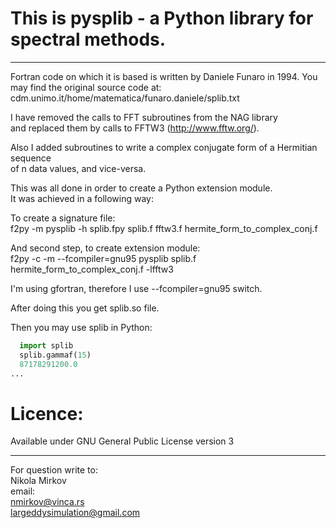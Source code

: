 This is pysplib - a Python library for spectral methods.
=========================================================


--------------
Fortran code on which it is based is written by Daniele Funaro in 1994.
You may find the original source code at:
cdm.unimo.it/home/matematica/funaro.daniele/splib.txt


I have removed the calls to FFT subroutines from the NAG library  
and replaced them by calls to FFTW3 (http://www.fftw.org/).  
  
Also I added subroutines to write a complex conjugate form of a Hermitian sequence  
of n data values, and vice-versa.  
  
This was all done in order to create a Python extension module.   
It was achieved in a following way:  
  
  
To create a signature file:  
f2py -m pysplib -h splib.fpy splib.f fftw3.f hermite_form_to_complex_conj.f  

And second step, to create extension module:  
f2py -c -m --fcompiler=gnu95 pysplib splib.f hermite_form_to_complex_conj.f -lfftw3  
  
I'm using gfortran, therefore I use --fcompiler=gnu95 switch.  


After doing this you get splib.so file.  

Then you may use splib in Python:  
```python
  import splib
  splib.gammaf(15)
  87178291200.0
...
```
  
# Licence:    
Available under GNU General Public License version 3  
  
  
--------------
For question write to:  
Nikola Mirkov   
email:  
nmirkov@vinca.rs  
largeddysimulation@gmail.com 
